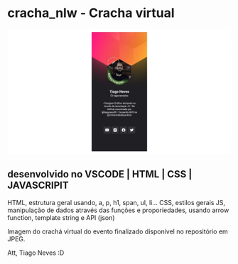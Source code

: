 # cracha_nlw - Cracha virtual 
![Imagem Cracha](/cracha-virtual.jpg)

## desenvolvido no VSCODE | HTML | CSS | JAVASCRIPIT
HTML, estrutura geral usando, a, p, h1, span, ul, li...
CSS, estilos gerais 
JS, manipulação de dados através das funções e proporiedades, usando arrow function, template string e API (json)

Imagem do crachá virtual do evento finalizado disponível no repositório em JPEG.

Att, Tiago Neves :D
